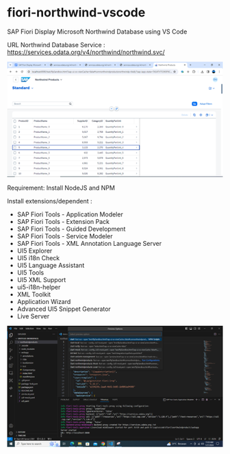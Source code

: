 # fiori-northwind-vscode
SAP Fiori Display Microsoft Northwind Database using VS Code

URL Northwind Database Service :
https://services.odata.org/v4/northwind/northwind.svc/

![alt text](https://github.com/jenizar/fiori-northwind-vscode/blob/main/Screenshot1.PNG)

Requirement:
Install NodeJS and NPM

Install extensions/dependent :
- SAP Fiori Tools - Application Modeler
- SAP Fiori Tools - Extension Pack
- SAP Fiori Tools - Guided Development
- SAP Fiori Tools - Service Modeler
- SAP Fiori Tools - XML Annotation Language Server
- UI5 Explorer
- UI5 i18n Check
- UI5 Language Assistant
- UI5 Tools
- UI5 XML Support
- ui5-i18n-helper
- XML Toolkit
- Application Wizard 
- Advanced UI5 Snippet Generator
- Live Server

![alt text](https://github.com/jenizar/fiori-northwind-vscode/blob/main/Screenshot1.png)




